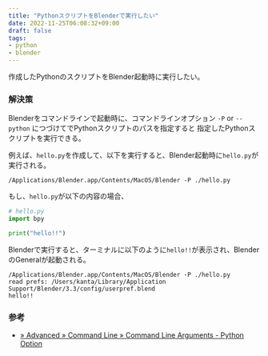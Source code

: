 ```yaml
---
title: "PythonスクリプトをBlenderで実行したい"
date: 2022-11-25T06:08:32+09:00
draft: false
tags:
- python
- blender
---
```


作成したPythonのスクリプトをBlender起動時に実行したい。

<!--more-->

### 解決策

Blenderをコマンドラインで起動時に、コマンドラインオプション `-P` or `--python` につづけてでPythonスクリプトのパスを指定すると
指定したPythonスクリプトを実行できる。

例えば、`hello.py`を作成して、以下を実行すると、Blender起動時に`hello.py`が実行される。

~~~shell
/Applications/Blender.app/Contents/MacOS/Blender -P ./hello.py
~~~

もし、`hello.py`が以下の内容の場合、

~~~python
# hello.py
import bpy

print("hello!!")
~~~

Blenderで実行すると、ターミナルに以下のように`hello!!`が表示され、BlenderのGeneralが起動される。

~~~shell
/Applications/Blender.app/Contents/MacOS/Blender -P ./hello.py
read prefs: /Users/kanta/Library/Application Support/Blender/3.3/config/userpref.blend
hello!!
~~~

### 参考

- [» Advanced » Command Line » Command Line Arguments - Python Option](https://docs.blender.org/manual/en/latest/advanced/command_line/arguments.html#python-options)

